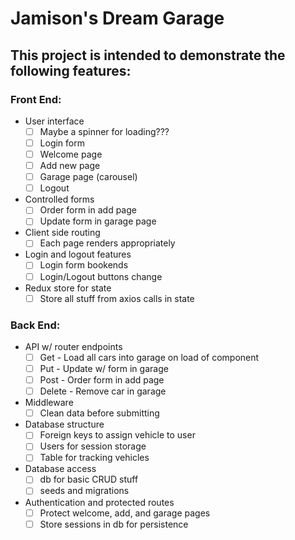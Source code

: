 
# Jamison's Dream Garage

## This project is intended to demonstrate the following features: 

### Front End:
- User interface
    - [ ] Maybe a spinner for loading???
    - [ ] Login form
    - [ ] Welcome page
    - [ ] Add new page
    - [ ] Garage page (carousel)
    - [ ] Logout
- Controlled forms
    - [ ] Order form in add page
    - [ ] Update form in garage page
- Client side routing
    - [ ] Each page renders appropriately
- Login and logout features
    - [ ] Login form bookends
    - [ ] Login/Logout buttons change
- Redux store for state
    - [ ] Store all stuff from axios calls in state

### Back End:
- API w/ router endpoints
    - [ ] Get - Load all cars into garage on load of component
    - [ ] Put - Update w/ form in garage
    - [ ] Post - Order form in add page
    - [ ] Delete - Remove car in garage
- Middleware
    - [ ] Clean data before submitting
- Database structure
    - [ ] Foreign keys to assign vehicle to user
    - [ ] Users for session storage
    - [ ] Table for tracking vehicles
- Database access
    - [ ] db for basic CRUD stuff
    - [ ] seeds and migrations
- Authentication and protected routes
    - [ ] Protect welcome, add, and garage pages
    - [ ] Store sessions in db for persistence